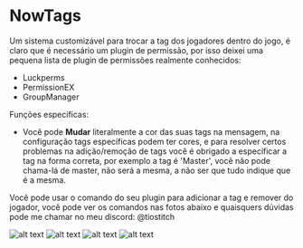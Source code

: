 # NowTags
Um sistema customizável para trocar a tag dos jogadores dentro do jogo, é claro que é necessário um plugin de permissão, por isso deixei uma pequena lista de plugin de permissões realmente conhecidos:
- Luckperms
- PermissionEX
- GroupManager

Funções específicas:
- Você pode **Mudar** literalmente a cor das suas tags na mensagem, na configuração tags específicas podem ter cores, e para resolver certos problemas na adição/remoção de tags você é obrigado a específicar a tag na forma correta, por exemplo a tag é 'Master', você não pode chama-lá de master, não será a mesma, a não ser que tudo indique que é a mesma.

Você pode usar o comando do seu plugin para adicionar a tag e remover do jogador, você pode ver os comandos nas fotos abaixo e quaisquers dúvidas pode me chamar no meu discord: @tiostitch

![alt text](https://imgur.com/OkDbWE5.png)
![alt text](https://imgur.com/Kg2bMCA.png)
![alt text](https://imgur.com/cZDknb9.png)
![alt text](https://imgur.com/LsuuEoW.png)
